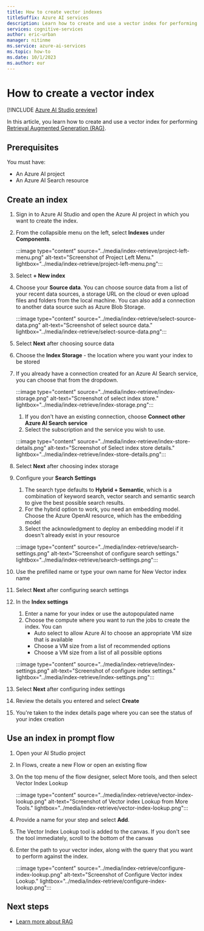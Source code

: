 ```yaml
---
title: How to create vector indexes
titleSuffix: Azure AI services
description: Learn how to create and use a vector index for performing Retrieval Augmented Generation (RAG)
services: cognitive-services
author: eric-urban
manager: nitinme
ms.service: azure-ai-services
ms.topic: how-to
ms.date: 10/1/2023
ms.author: eur
---
```


# How to create a vector index

[!INCLUDE [Azure AI Studio preview](../includes/preview-ai-studio.md)]

In this article, you learn how to create and use a vector index for performing [Retrieval Augmented Generation (RAG)](../concepts/retrieval-augmented-generation.md).

## Prerequisites

You must have:
- An Azure AI project
- An Azure AI Search resource

## Create an index

1. Sign in to Azure AI Studio and open the Azure AI project in which you want to create the index.
1. From the collapsible menu on the left, select **Indexes** under **Components**.

    :::image type="content" source="../media/index-retrieve/project-left-menu.png" alt-text="Screenshot of Project Left Menu." lightbox="../media/index-retrieve/project-left-menu.png":::

1. Select **+ New index**
1. Choose your **Source data**. You can choose source data from a list of your recent data sources, a storage URL on the cloud or even upload files and folders from the local machine. You can also add a connection to another data source such as Azure Blob Storage.

    :::image type="content" source="../media/index-retrieve/select-source-data.png" alt-text="Screenshot of select source data." lightbox="../media/index-retrieve/select-source-data.png":::

1. Select **Next** after choosing source data
1. Choose the **Index Storage** - the location where you want your index to be stored
1. If you already have a connection created for an Azure AI Search service, you can choose that from the dropdown.

    :::image type="content" source="../media/index-retrieve/index-storage.png" alt-text="Screenshot of select index store." lightbox="../media/index-retrieve/index-storage.png":::

    1. If you don't have an existing connection, choose **Connect other Azure AI Search service**
    1. Select the subscription and the service you wish to use.
    
    :::image type="content" source="../media/index-retrieve/index-store-details.png" alt-text="Screenshot of Select index store details." lightbox="../media/index-retrieve/index-store-details.png":::

1. Select **Next** after choosing index storage
1. Configure your **Search Settings**
    1. The search type defaults to **Hybrid + Semantic**, which is a combination of keyword search, vector search and semantic search to give the best possible search results.
    1. For the hybrid option to work, you need an embedding model. Choose the Azure OpenAI resource, which has the embedding model
    1. Select the acknowledgment to deploy an embedding model if it doesn't already exist in your resource
    
    :::image type="content" source="../media/index-retrieve/search-settings.png" alt-text="Screenshot of configure search settings." lightbox="../media/index-retrieve/search-settings.png":::

1. Use the prefilled name or type your own name for New Vector index name
1. Select **Next** after configuring search settings
1. In the **Index settings**
    1. Enter a name for your index or use the autopopulated name
    1. Choose the compute where you want to run the jobs to create the index. You can
        - Auto select to allow Azure AI to choose an appropriate VM size that is available
        - Choose a VM size from a list of recommended options
        - Choose a VM size from a list of all possible options
        
    :::image type="content" source="../media/index-retrieve/index-settings.png" alt-text="Screenshot of configure index settings." lightbox="../media/index-retrieve/index-settings.png":::

1. Select **Next** after configuring index settings
1. Review the details you entered and select **Create**
1. You're taken to the index details page where you can see the status of your index creation


## Use an index in prompt flow

1. Open your AI Studio project
1. In Flows, create a new Flow or open an existing flow 
1. On the top menu of the flow designer, select More tools, and then select Vector Index Lookup

    :::image type="content" source="../media/index-retrieve/vector-index-lookup.png" alt-text="Screenshot of Vector index Lookup from More Tools." lightbox="../media/index-retrieve/vector-index-lookup.png":::

1. Provide a name for your step and select **Add**.
1. The Vector Index Lookup tool is added to the canvas. If you don't see the tool immediately, scroll to the bottom of the canvas
1. Enter the path to your vector index, along with the query that you want to perform against the index.

    :::image type="content" source="../media/index-retrieve/configure-index-lookup.png" alt-text="Screenshot of Configure Vector index Lookup." lightbox="../media/index-retrieve/configure-index-lookup.png":::

## Next steps

- [Learn more about RAG](../concepts/retrieval-augmented-generation.md)

